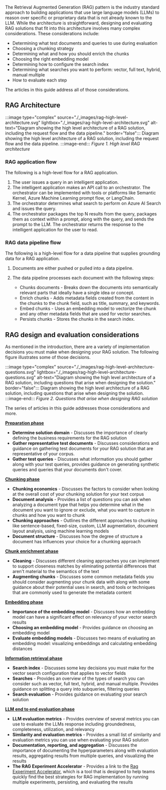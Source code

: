 The Retrieval Augmented Generation (RAG) pattern is the industry standard approach to building applications that use large language models (LLMs) to reason over specific or proprietary data that is not already known to the LLM. While the architecture is straightforward, designing and evaluating RAG solutions that fit into this architecture involves many complex considerations. These considerations include:

* Determining what test documents and queries to use during evaluation
* Choosing a chunking strategy
* Determining what and how you should enrich the chunks
* Choosing the right embedding model
* Determining how to configure the search index
* Determining what searches you want to perform: vector, full text, hybrid, manual multiple
* How to evaluate each step

The articles in this guide address all of those considerations.

## RAG Architecture

:::image type="complex" source="./_images/rag-high-level-architecture.svg" lightbox="./_images/rag-high-level-architecture.svg" alt-text="Diagram showing the high level architecture of a RAG solution, including the request flow and the data pipeline." border="false":::
   Diagram showing the high level architecture of a RAG solution, including the request flow and the data pipeline.
:::image-end:::
*Figure 1. High level RAG architecture*

### RAG application flow

The following is a high-level flow for a RAG application.

1. The user issues a query in an intelligent application.
2. The intelligent application makes an API call to an orchestrator. The orchestrator can be implemented with tools or platforms like Semantic Kernel, Azure Machine Learning prompt flow, or LangChain.
3. The orchestrator determines what search to perform on Azure AI Search and issues the query.
4. The orchestrator packages the top N results from the query, packages them as context within a prompt, along with the query, and sends the prompt to the LLM. The orchestrator returns the response to the intelligent application for the user to read.

### RAG data pipeline flow

The following is a high-level flow for a data pipeline that supplies grounding data for a RAG application.

1. Documents are either pushed or pulled into a data pipeline.
2. The data pipeline processes each document with the following steps:

    * Chunks documents - Breaks down the documents into semantically relevant parts that ideally have a single idea or concept.
    * Enrich chunks - Adds metadata fields created from the content in the chunks to the chunk field, such as title, summary, and keywords.
    * Embed chunks - Uses an embedding model to vectorize the chunk and any other metadata fields that are used for vector searches.
    * Persists chunks - Stores the chunks in the search index.

## RAG design and evaluation considerations

As mentioned in the introduction, there are a variety of implementation decisions you must make when designing your RAG solution. The following figure illustrates some of those decisions.

:::image type="complex" source="./_images/rag-high-level-architecture-questions.svg" lightbox="./_images/rag-high-level-architecture-questions.svg" alt-text="Diagram showing the high level architecture of a RAG solution, including questions that arise when designing the solution." border="false":::
   Diagram showing the high level architecture of a RAG solution, including questions that arise when designing the solution.
:::image-end:::
*Figure 2. Questions that arise when designing RAG solution*

The series of articles in this guide addresses those considerations and more.

**[Preparation phase](./rag-preparation-phase.yml)**

* **Determine solution domain** - Discusses the importance of clearly defining the business requirements for the RAG solution
* **Gather representative test documents** - Discusses considerations and guidance on gathering test documents for your RAG solution that are representative of your corpus.
* **Gather test queries** - Discusses what information you should gather along with your test queries, provides guidance on generating synthetic queries and queries that your documents don't cover.

**[Chunking phase](./rag-chunking-phase.yml)**

* **Chunking economics** - Discusses the factors to consider when looking at the overall cost of your chunking solution for your text corpus
* **Document analysis** - Provides a list of questions you can ask when analyzing a document type that helps you determine what in the document you want to ignore or exclude, what you want to capture in chunks and how you want to chunk
* **Chunking approaches** - Outlines the different approaches to chunking like sentence-based, fixed-size, custom, LLM augmentation, document layout analysis, using machine learning models
* **Document structure** - Discusses how the degree of structure a document has influences your choice for a chunking approach

**[Chunk enrichment phase](./rag-enrichment-phase.yml)**

* **Cleaning** - Discusses different cleaning approaches you can implement to support closeness matches by eliminating potential differences that aren't material to the semantics of the text
* **Augmenting chunks** - Discusses some common metadata fields you should consider augmenting your chunk data with along with some guidance about their potential uses in search, and tools or techniques that are commonly used to generate the metadata content

**[Embedding phase](./rag-generating-embeddings.yml)**

* **Importance of the embedding model** - Discusses how an embedding model can have a significant effect on relevancy of your vector search results
* **Choosing an embedding model** - Provides guidance on choosing an embedding model
* **Evaluate embedding models** - Discusses two means of evaluating an embedding model: visualizing embeddings and calculating embedding distances

**[Information retrieval phase](./rag-information-retrieval.yml)**

* **Search index** - Discusses some key decisions you must make for the vector search configuration that applies to vector fields
* **Searches** - Provides an overview of the types of search you can consider such as vector, full text, hybrid, and manual multiple. Provides guidance on splitting a query into subqueries, filtering queries
* **Search evaluation** - Provides guidance on evaluating your search solution

**[LLM end to end evaluation phase](./rag-llm-evaluation-phase.yml)**

* **LLM evaluation metrics** - Provides overview of several metrics you can use to evaluate the LLMs response including groundedness, completeness, utilization, and relevancy
* **Similarity and evaluation metrics** - Provides a small list of similarity and evaluation metrics you can use when evaluating your RAG solution
* **Documentation, reporting, and aggregation** - Discusses the importance of documenting the hyperparameters along with evaluation results, aggregating results from multiple queries, and visualizing the results
* **The RAG Experiment Accelerator** - Provides a link to the [Rag Experiment Accelerator](https://github.com/microsoft/rag-experiment-accelerator), which is a tool that is designed to help teams quickly find the best strategies for RAG implementation by running multiple experiments, persisting, and evaluating the results
